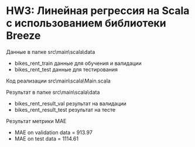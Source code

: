 # HW3: Линейная регрессия на Scala  с использованием библиотеки Breeze

Данные в папке src\main\scala\data
- bikes_rent_train данные для обучения и валидации
- bikes_rent_test данные для тестирования

Код реализации src\main\scala\Main.scala

Результат в папке src\main\scala\data
- bikes_rent_result_val результат на валидации
- bikes_rent_result_test результат на тесте

Результат метрики MAE
- MAE on validation data = 913.97
- MAE on test data = 1114.61